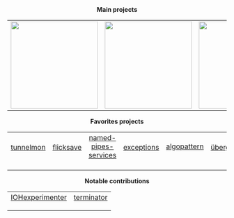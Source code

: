 <div align="center">
<table>
  <tr align="center"><strong>Main projects</strong>
    <td>
      <a title="A full-featured & carefully designed adaptive prompt for Bash & Zsh." href="https://github.com/nojhan/liquidprompt">
        <img width="200" src="https://raw.githubusercontent.com/nojhan/liquidprompt/master/docs/liquidprompt_emblem.svg" />
      </a>
    </td>
    <td>
      <a title="Color text streams with a polished command line interface."  href="https://github.com/nojhan/colout">
        <img width="200" src="https://raw.githubusercontent.com/nojhan/colout/master/colout_logo.svg" />
      </a>
    </td>
    <td>
      <a title="A C++ evolutionary computation framework to (automatically) build fast parallel stochastic optimization solvers." href="https://github.com/nojhan/paradiseo">
        <img width="200" src="https://raw.githubusercontent.com/nojhan/paradiseo/master/docs/img/paradiseo_logo.svg" />
      </a>
    </td>
    <td>
      <a title="C++ logging system which targets versatile, (de)clutchable, _debugging_ instead of service event storage, in a single header." href="https://github.com/nojhan/clutchlog">
        <img width="125" src="https://raw.githubusercontent.com/nojhan/clutchlog/master/docs/clutchlog_logo.svg" />
      </a>
    </td>
  </tr>
</table>

<table>
  <tr align="center"><strong>Favorites projects</strong>
    <td>
      <a title="An (auto)ssh tunnel monitor." href="https://github.com/nojhan/tunnelmon">tunnelmon</a><br/>
      <img height="16" src="https://s3.dualstack.us-east-2.amazonaws.com/pythondotorg-assets/media/community/logos/python-logo-only.png"/>
    </td>
    <td>
      <a title="Automagically backup a time stamped snapshot of a file that you edit with any program, each time you hit 'save'". href="https://github.com/nojhan/flicksave">flicksave</a><br/>
      <img height="16" src="https://s3.dualstack.us-east-2.amazonaws.com/pythondotorg-assets/media/community/logos/python-logo-only.png"/>
    </td>
    <td>
      <a title="Example of how to build services that use named pipes FIFO as I/O." href="https://github.com/nojhan/named-pipes-services">named-pipes-services</a><br/>
      <img height="16" src="https://raw.githubusercontent.com/Benio101/cpp-logo/master/cpp_logo.png"/>
      <img height="16" src="https://s3.dualstack.us-east-2.amazonaws.com/pythondotorg-assets/media/community/logos/python-logo-only.png"/>
    </td>
    <td>
      <a title="C++ exception class and macros with easy nested declaration and localisation data." href="https://github.com/nojhan/exceptions">exceptions</a><br/>
      <img height="16" src="https://raw.githubusercontent.com/Benio101/cpp-logo/master/cpp_logo.png"/>
    </td>
    <td>
      <a title="Educational demo of design patterns which are useful for algorithmics." href="https://github.com/nojhan/algopattern">algopattern</a><br/>
      <img height="16" src="https://raw.githubusercontent.com/Benio101/cpp-logo/master/cpp_logo.png"/>
      <img height="16" src="https://s3.dualstack.us-east-2.amazonaws.com/pythondotorg-assets/media/community/logos/python-logo-only.png"/>
      <img height="16" src="https://raw.githubusercontent.com/get-icon/geticon/3d586ebac68a43c8358d030ee96c9e07afeff489/logos/java.svg"/>
    </td>
    <td>
      <a title="An attempt at using as many as possible cool computer science stuff to produce a single image." href="https://github.com/nojhan/ubergeekism">übergeekism</a><br/>
      <img height="16" src="https://s3.dualstack.us-east-2.amazonaws.com/pythondotorg-assets/media/community/logos/python-logo-only.png"/>
    </td>
    <td>
      <a title="My own configuration files." href="https://github.com/nojhan/dotfiles">dotfiles</a><br/>
      <img height="16" src="https://raw.githubusercontent.com/odb/official-bash-logo/master/assets/Logos/Icons/SVG/128x128.svg"/>
    </td>
    <td>
      <a title="A dark 256-colors scheme for the kakoune editor, designed for usability and consistency." href="https://github.com/nojhan/kalolo">kalolo</a><br/>
      <img height="16" src="https://raw.githubusercontent.com/mawww/kakoune/master/doc/kakoune_logo.svg"/>
    </td>
  </tr>
</table>

<table>
  <tr><strong>Notable contributions</strong>
    <td>
      <a title="Experimental plateform for Iterative Optimization Heuristics." href="https://github.com/nojhan/IOHexperimenter">IOHexperimenter</a><br/>
      <img height="16" src="https://raw.githubusercontent.com/Benio101/cpp-logo/master/cpp_logo.png"/>
    </td>
    <td>
      <a title="A terminal for Gnome." href="https://github.com/nojhan/terminator">terminator</a><br/>
      <img height="16" src="https://s3.dualstack.us-east-2.amazonaws.com/pythondotorg-assets/media/community/logos/python-logo-only.png"/>
    </td>
  </tr>
</table>
</div>
